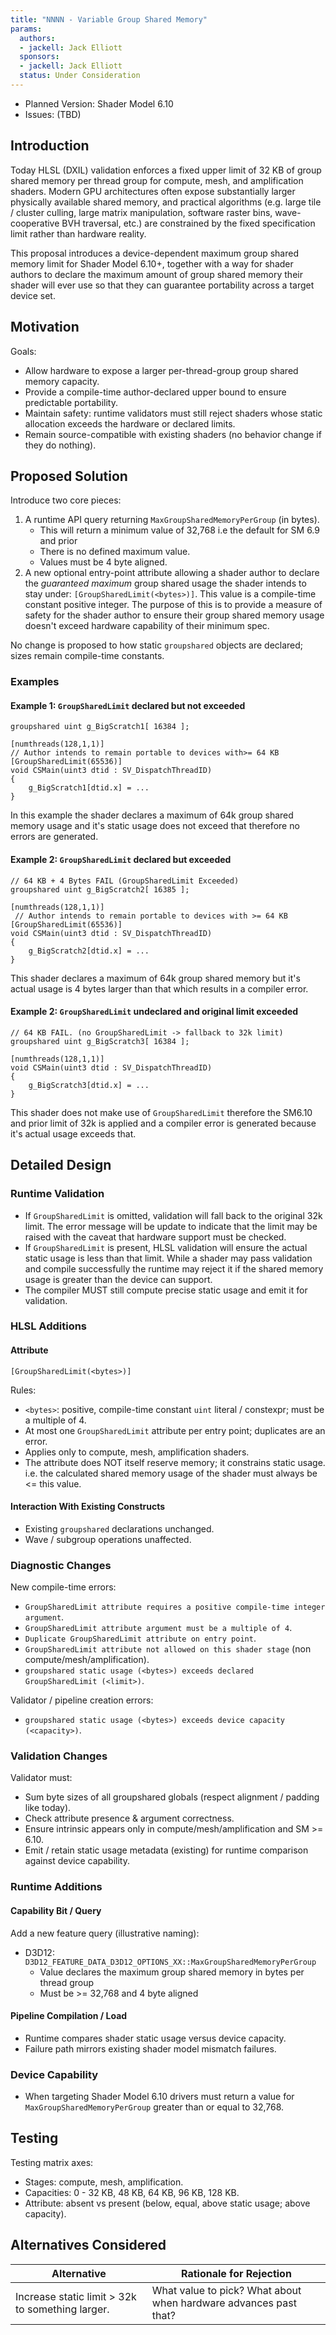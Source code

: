 ```yaml
---
title: "NNNN - Variable Group Shared Memory"
params:
  authors:
  - jackell: Jack Elliott
  sponsors:
  - jackell: Jack Elliott
  status: Under Consideration
---
```


* Planned Version: Shader Model 6.10
* Issues: (TBD)

## Introduction

Today HLSL (DXIL) validation enforces a fixed upper limit of 32 KB
of group shared memory per thread group for compute, mesh, and amplification
shaders. Modern GPU architectures often expose substantially larger physically
available shared memory, and practical algorithms (e.g. large tile / cluster
culling, large matrix manipulation, software raster bins, wave-cooperative BVH
traversal, etc.) are constrained by the fixed specification limit rather than
hardware reality.

This proposal introduces a device-dependent maximum group shared memory limit
for Shader Model 6.10+, together with a way for shader authors to declare the
maximum amount of group shared memory their shader will ever use so that they
can guarantee portability across a target device set.

## Motivation

Goals:
* Allow hardware to expose a larger per-thread-group group shared memory
capacity.
* Provide a compile-time author-declared upper bound to ensure predictable
portability.
* Maintain safety: runtime validators must still reject shaders whose static
allocation exceeds the hardware or declared limits.
* Remain source-compatible with existing shaders (no behavior change if they do
nothing).

## Proposed Solution

Introduce two core pieces:

1. A runtime API query returning `MaxGroupSharedMemoryPerGroup` (in bytes).
    - This will return a minimum value of 32,768 i.e the default for SM 6.9 and
    prior
    - There is no defined maximum value.
    - Values must be 4 byte aligned.
2. A new optional entry-point attribute allowing a shader author to declare the
*guaranteed maximum* group shared usage the shader intends to stay under: 
   `[GroupSharedLimit(<bytes>)]`. This value is a compile-time
   constant positive integer. The purpose of this is to provide a measure of
   safety for the shader author to ensure their group shared memory usage 
   doesn't exceed hardware capability of their minimum spec.

No change is proposed to how static `groupshared` objects are declared; sizes
remain compile-time constants.

### Examples
#### Example 1: `GroupSharedLimit` declared but not exceeded
```hlsl
groupshared uint g_BigScratch1[ 16384 ];

[numthreads(128,1,1)]
// Author intends to remain portable to devices with>= 64 KB
[GroupSharedLimit(65536)]
void CSMain(uint3 dtid : SV_DispatchThreadID)
{
    g_BigScratch1[dtid.x] = ...
}
```
In this example the shader declares a maximum of 64k group shared memory usage
and it's static usage does not exceed that therefore no errors are generated.

#### Example 2: `GroupSharedLimit` declared but exceeded

```hlsl
// 64 KB + 4 Bytes FAIL (GroupSharedLimit Exceeded)
groupshared uint g_BigScratch2[ 16385 ];

[numthreads(128,1,1)]
 // Author intends to remain portable to devices with >= 64 KB
[GroupSharedLimit(65536)]
void CSMain(uint3 dtid : SV_DispatchThreadID)
{
    g_BigScratch2[dtid.x] = ...
}
```
This shader declares a maximum of 64k group shared memory but it's actual usage
is 4 bytes larger than that which results in a compiler error.

#### Example 2: `GroupSharedLimit` undeclared and original limit exceeded
```hlsl
// 64 KB FAIL. (no GroupSharedLimit -> fallback to 32k limit)
groupshared uint g_BigScratch3[ 16384 ];  

[numthreads(128,1,1)]
void CSMain(uint3 dtid : SV_DispatchThreadID)
{
    g_BigScratch3[dtid.x] = ...
}
```
This shader does not make use of `GroupSharedLimit` therefore the SM6.10 and
prior limit of 32k is applied and a compiler error is generated because it's
actual usage exceeds that.

## Detailed Design

### Runtime Validation
* If `GroupSharedLimit` is omitted, validation will fall back to the original
32k limit. The error message will be update to indicate that the limit may be
raised with the caveat that hardware support must be checked.
* If `GroupSharedLimit` is present, HLSL validation will ensure the actual
static usage is less than that limit. While a shader may pass validation and
compile successfully the runtime may reject it if the shared memory usage is
greater than the device can support.
* The compiler MUST still compute precise static usage and emit it for
validation.

### HLSL Additions

#### Attribute

```hlsl
[GroupSharedLimit(<bytes>)]
```

Rules:
* `<bytes>`: positive, compile-time constant `uint` literal / constexpr; must
be a multiple of 4.
* At most one `GroupSharedLimit` attribute per entry point; duplicates are an
error.
* Applies only to compute, mesh, amplification shaders.
* The attribute does NOT itself reserve memory; it constrains static usage.
i.e. the calculated shared memory usage of the shader must always be <= this
value.

#### Interaction With Existing Constructs
* Existing `groupshared` declarations unchanged.
* Wave / subgroup operations unaffected.

### Diagnostic Changes

New compile-time errors:
- `GroupSharedLimit attribute requires a positive compile-time integer
argument`.
- `GroupSharedLimit attribute argument must be a multiple of 4`.
- `Duplicate GroupSharedLimit attribute on entry point`.
- `GroupSharedLimit attribute not allowed on this shader stage`
(non compute/mesh/amplification).
- `groupshared static usage (<bytes>) exceeds declared GroupSharedLimit
(<limit>)`.

Validator / pipeline creation errors:
- `groupshared static usage (<bytes>) exceeds device capacity (<capacity>)`.

### Validation Changes

Validator must:
* Sum byte sizes of all groupshared globals (respect alignment / padding like
today).
* Check attribute presence & argument correctness.
* Ensure intrinsic appears only in compute/mesh/amplification and SM >= 6.10.
* Emit / retain static usage metadata (existing) for runtime comparison against
device capability.

### Runtime Additions

#### Capability Bit / Query

Add a new feature query (illustrative naming):
* D3D12: `D3D12_FEATURE_DATA_D3D12_OPTIONS_XX::MaxGroupSharedMemoryPerGroup`
    - Value declares the maximum group shared memory in bytes per thread group
    - Must be >= 32,768 and 4 byte aligned

#### Pipeline Compilation / Load
* Runtime compares shader static usage versus device capacity.
* Failure path mirrors existing shader model mismatch failures.

### Device Capability

* When targeting Shader Model 6.10 drivers must return a value for
`MaxGroupSharedMemoryPerGroup` greater than or equal to 32,768.

## Testing

Testing matrix axes:
* Stages: compute, mesh, amplification.
* Capacities: 0 - 32 KB, 48 KB, 64 KB, 96 KB, 128 KB.
* Attribute: absent vs present (below, equal, above static usage; above
capacity).

## Alternatives Considered

| Alternative | Rationale for Rejection |
|-------------|-------------------------|
| Increase static limit > 32k to something larger. | What value to pick? What about when hardware advances past that? |